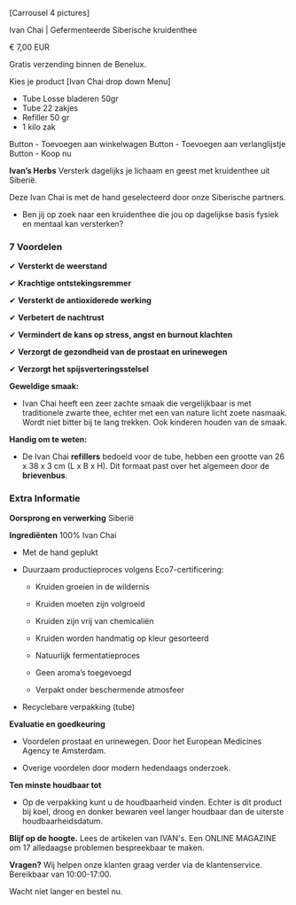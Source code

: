 [Carrousel 4 pictures] 
<!-- Product photos: Create carousel with next pictures see link 1+2+3+4 
1: https://drive.google.com/file/d/1lKZuP9ZFzpFe7c3vhwGYd9xL4mdWJbLa/view?usp=sharing 
2: https://drive.google.com/file/d/1kxpW0O8iRQY9gLV6zMnjjnd1ypCM9923/view?usp=sharing 
3: https://drive.google.com/file/d/1lWB3JuHjjAQUWZoksNvxJpeJbaMzWk0M/view?usp=sharing 4: https://drive.google.com/file/d/1lbgh-rqDrj5_dLLZuLr4fkzhs7StUuxG/view?usp=sharing -->


Ivan Chai | Gefermenteerde Siberische kruidenthee

€ 7,00 EUR

Gratis verzending binnen de Benelux.

Kies je product
[Ivan Chai drop down Menu] 
- Tube Losse bladeren 50gr
- Tube 22 zakjes 
- Refiller 50 gr
- 1 kilo zak


Button - Toevoegen aan winkelwagen
Button - Toevoegen aan verlanglijstje
Button - Koop nu

**Ivan’s Herbs** Versterk dagelijks je lichaam en geest met kruidenthee uit Siberië. 

Deze Ivan Chai is met de hand geselecteerd door onze Siberische partners. 
* Ben jij op zoek naar een kruidenthee die jou op dagelijkse basis fysiek en mentaal kan versterken?

### 7 Voordelen 

✔ **Versterkt de weerstand** 

✔ **Krachtige ontstekingsremmer**

✔ **Versterkt de antioxiderede werking**

✔ **Verbetert de nachtrust**

✔ **Vermindert de kans op stress, angst en burnout klachten**

✔ **Verzorgt de gezondheid van de prostaat en urinewegen**

✔ **Verzorgt het spijsverteringsstelsel**

**Geweldige smaak:** 
* Ivan Chai heeft een zeer zachte smaak die vergelijkbaar is met traditionele zwarte thee, echter met een van nature licht zoete nasmaak. Wordt niet bitter bij te lang trekken. Ook kinderen houden van de smaak.

**Handig om te weten:**
* De Ivan Chai **refillers** bedoeld voor de tube, hebben een grootte van 26 x 38 x 3 cm (L x B x H). Dit formaat past over het algemeen door de **brievenbus**.

### Extra Informatie

**Oorsprong en verwerking** Siberië

**Ingrediënten** 100% Ivan Chai

* Met de hand geplukt

* Duurzaam productieproces volgens Eco7-certificering:

    - Kruiden groeien in de wildernis

    - Kruiden moeten zijn volgroeid

    - Kruiden zijn vrij van chemicaliën

    - Kruiden worden handmatig op kleur gesorteerd

    - Natuurlijk fermentatieproces

    - Geen aroma’s toegevoegd

    - Verpakt onder beschermende atmosfeer
    
* Recyclebare verpakking (tube)

**Evaluatie en goedkeuring** 
* Voordelen prostaat en urinewegen. Door het European Medicines Agency te Amsterdam.

* Overige voordelen door modern hedendaags onderzoek. 

**Ten minste houdbaar tot** 
* Op de verpakking kunt u de houdbaarheid vinden. Echter is dit product bij koel, droog en donker bewaren veel langer houdbaar dan de uiterste houdbaarheidsdatum. 

**Blijf op de hoogte.**
Lees de artikelen van IVAN's. Een ONLINE MAGAZINE om 17 alledaagse problemen bespreekbaar te maken.

**Vragen?**
Wij helpen onze klanten graag verder via de klantenservice. Bereikbaar van 10:00-17:00. 

Wacht niet langer en bestel nu. 
